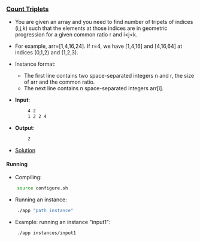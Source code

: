 ### [Count Triplets](https://www.hackerrank.com/challenges/count-triplets-1/problem)
- You are given an array and you need to find number of tripets of indices (i,j,k) such that the elements at those indices are in geometric progression for a given common ratio r and i<j<k.
- For example, arr=[1,4,16,24]. If r=4, we have [1,4,16] and [4,16,64] at indices (0,1,2) and (1,2,3).

- Instance format:
    - The first line contains two space-separated integers n and r, the size of arr and the common ratio.
    - The next line contains n space-separated integers arr[i].

- **Input**:
````bash
        4 2
        1 2 2 4
````

- **Output**:
````bash
        2
````

- [Solution](main.cpp)

#### Running
- Compiling:
````bash
    source configure.sh
````

- Running an instance:
````bash
    ./app "path_instance"
````

- Example: running an instance "input1":
````bash
    ./app instances/input1
````
